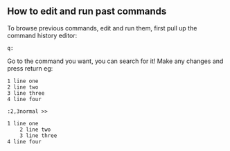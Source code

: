## How to edit and run past commands

To browse previous commands, edit and run them, first pull up the command history editor:
```
q:
```

Go to the command you want, you can search for it! Make any changes and press return
eg:
```
1 line one
2 line two
3 line three
4 line four
```
`:2,3normal >>`
```
1 line one
    2 line two
    3 line three
4 line four
```
